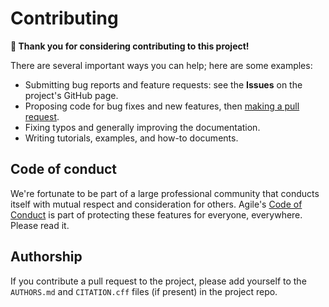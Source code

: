 # Contributing

**🙌 Thank you for considering contributing to this project!**

There are several important ways you can help; here are some examples:

- Submitting bug reports and feature requests: see the **Issues** on the project's GitHub page.
- Proposing code for bug fixes and new features, then [making a pull request](https://docs.github.com/en/pull-requests/collaborating-with-pull-requests/proposing-changes-to-your-work-with-pull-requests/about-pull-requests).
- Fixing typos and generally improving the documentation.
- Writing tutorials, examples, and how-to documents.


## Code of conduct

We're fortunate to be part of a large professional community that conducts itself with mutual respect and consideration for others. Agile's [Code of Conduct](CODE_OF_CONDUCT.md) is part of protecting these features for everyone, everywhere. Please read it.


## Authorship

If you contribute a pull request to the project, please add yourself to the `AUTHORS.md` and `CITATION.cff` files (if present) in the project repo.
